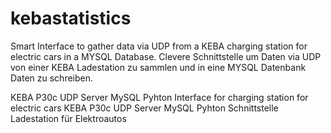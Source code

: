 # kebastatistics
Smart Interface to gather data via UDP from a KEBA charging station for electric cars in a MYSQL Database.
Clevere Schnittstelle um Daten via UDP von einer KEBA Ladestation zu sammlen und in eine MYSQL Datenbank Daten zu schreiben.

KEBA P30c UDP Server MySQL Pyhton Interface for charging station for electric cars
KEBA P30c UDP Server MySQL Pyhton Schnittstelle Ladestation für Elektroautos

